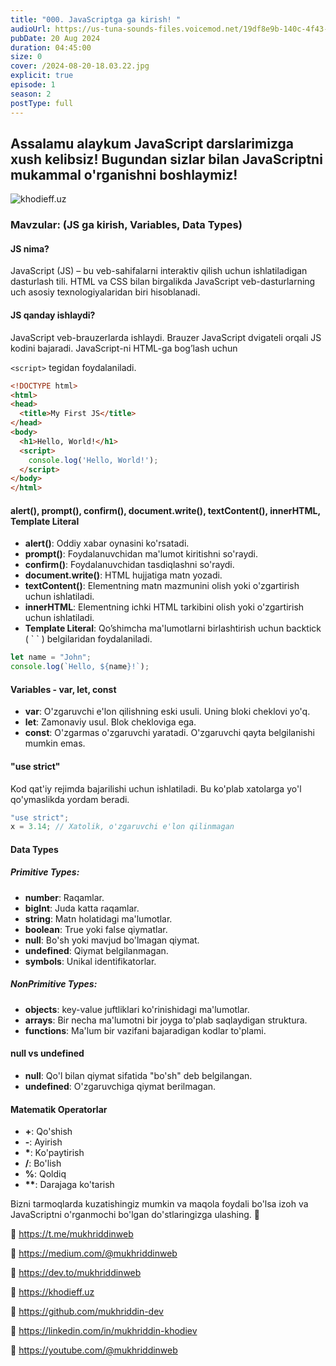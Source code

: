 ```yaml
---
title: "000. JavaScriptga ga kirish! "
audioUrl: https://us-tuna-sounds-files.voicemod.net/19df8e9b-140c-4f43-8c0e-09c162821765-1658350707858.mp3
pubDate: 20 Aug 2024
duration: 04:45:00
size: 0
cover: /2024-08-20-18.03.22.jpg
explicit: true
episode: 1
season: 2
postType: full
---
```

## Assalamu alaykum **JavaScript** darslarimizga xush kelibsiz! Bugundan sizlar bilan **JavaScriptni** mukammal o'rganishni boshlaymiz!

![khodieff.uz](https://media.dev.to/cdn-cgi/image/width=1000,height=420,fit=cover,gravity=auto,format=auto/https%3A%2F%2Fdev-to-uploads.s3.amazonaws.com%2Fuploads%2Farticles%2Fl7n1gwdtprnmcadljf1y.jpg "khodieff.uz")

### **Mavzular: (JS ga kirish, Variables, Data Types)**

#### **JS nima?**

JavaScript (JS) – bu veb-sahifalarni interaktiv qilish uchun ishlatiladigan dasturlash tili. HTML va CSS bilan birgalikda JavaScript veb-dasturlarning uch asosiy texnologiyalaridan biri hisoblanadi.

#### **JS qanday ishlaydi?**

JavaScript veb-brauzerlarda ishlaydi. Brauzer JavaScript dvigateli orqali JS kodini bajaradi. JavaScript-ni HTML-ga bog’lash uchun 

`<script>` tegidan foydalaniladi.

```html
<!DOCTYPE html>
<html>
<head>
  <title>My First JS</title>
</head>
<body>
  <h1>Hello, World!</h1>
  <script>
    console.log('Hello, World!');
  </script>
</body>
</html>
```

#### **alert(), prompt(), confirm(), document.write(), textContent(), innerHTML, Template Literal**

* **alert()**: Oddiy xabar oynasini ko'rsatadi.
* **prompt()**: Foydalanuvchidan ma'lumot kiritishni so'raydi.
* **confirm()**: Foydalanuvchidan tasdiqlashni so'raydi.
* **document.write()**: HTML hujjatiga matn yozadi.
* **textContent()**: Elementning matn mazmunini olish yoki o'zgartirish uchun ishlatiladi.
* **innerHTML**: Elementning ichki HTML tarkibini olish yoki o'zgartirish uchun ishlatiladi.
* **Template Literal**: Qo’shimcha ma'lumotlarni birlashtirish uchun  backtick ( \` \` ) belgilaridan foydalaniladi.

```javascript
let name = "John";
console.log(`Hello, ${name}!`);
```

#### **Variables - var, let, const**

* **var**: O'zgaruvchi e'lon qilishning eski usuli. Uning bloki cheklovi yo'q.
* **let**: Zamonaviy usul. Blok chekloviga ega.
* **const**: O'zgarmas o'zgaruvchi yaratadi. O'zgaruvchi qayta belgilanishi mumkin emas.

#### **"use strict"**

Kod qat'iy rejimda bajarilishi uchun ishlatiladi. Bu ko'plab xatolarga yo'l qo'ymaslikda yordam beradi.

```javascript
"use strict";
x = 3.14; // Xatolik, o'zgaruvchi e'lon qilinmagan
```

#### **Data Types**

##### **Primitive Types:**

* **number**: Raqamlar.
* **bigInt**: Juda katta raqamlar.
* **string**: Matn holatidagi ma'lumotlar.
* **boolean**: True yoki false qiymatlar.
* **null**: Bo'sh yoki mavjud bo'lmagan qiymat.
* **undefined**: Qiymat belgilanmagan.
* **symbols**: Unikal identifikatorlar.

##### **NonPrimitive Types:**

* **objects**: key-value juftliklari ko'rinishidagi ma'lumotlar.
* **arrays**: Bir necha ma'lumotni bir joyga to'plab saqlaydigan struktura.
* **functions**: Ma'lum bir vazifani bajaradigan kodlar to'plami.

#### **null vs undefined**

* **null**: Qo'l bilan qiymat sifatida "bo'sh" deb belgilangan.
* **undefined**: O'zgaruvchiga qiymat berilmagan.

#### **Matematik Operatorlar**

* **+**: Qo'shish
* **\-**: Ayirish
* **\***: Ko'paytirish
* **/**: Bo'lish
* **%**: Qoldiq
* **\*\***: Darajaga ko'tarish

Bizni tarmoqlarda kuzatishingiz mumkin va maqola foydali bo'lsa izoh va JavaScriptni  o'rganmochi bo'lgan do'stlaringizga ulashing. 🫡

🔗 https://t.me/mukhriddinweb

🔗 https://medium.com/@mukhriddinweb

🔗 https://dev.to/mukhriddinweb

🔗 https://khodieff.uz

🔗 https://github.com/mukhriddin-dev

🔗 https://linkedin.com/in/mukhriddin-khodiev

🔗 https://youtube.com/@mukhriddinweb